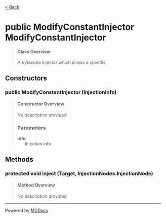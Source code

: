 [< Back](../README.md)
# public ModifyConstantInjector ModifyConstantInjector #
>#### Class Overview ####
>A bytecode injector which allows a specific
## Constructors ##
### public ModifyConstantInjector (InjectionInfo) ###
>#### Constructor Overview ####
>No description provided
>
>### Parameters ###
>**info**<br />
>&nbsp;&nbsp;&nbsp;&nbsp;&nbsp;&nbsp;Injection info
>
## Methods ##
### protected void inject (Target, InjectionNodes.InjectionNode) ###
>#### Method Overview ####
>No description provided
>

---
Powered by [MDDocs](https://github.com/VRCube/MDDocs)